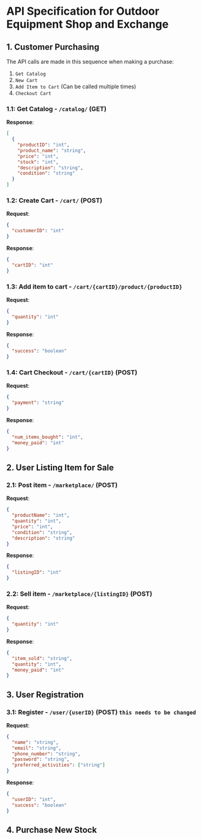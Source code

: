 # API Specification for Outdoor Equipment Shop and Exchange

## 1. Customer Purchasing
The API calls are made in this sequence when making a purchase:
1. `Get Catalog`
2. `New Cart`
3. `Add Item to Cart` (Can be called multiple times)
4. `Checkout Cart`

### 1.1: Get Catalog - `/catalog/` (GET)
**Response**:
```json
[
  {
    "productID": "int",
    "product_name": "string",
    "price": "int",
    "stock": "int",
    "description": "string",
    "condition": "string"
  }
]
```

### 1.2: Create Cart - `/cart/` (POST)
**Request**:
```json
{
  "customerID": "int"
}
```

**Response**:
```json
{
  "cartID": "int"
}
```

### 1.3: Add item to cart - `/cart/{cartID}/product/{productID}`
**Request**:
```json
{
  "quantity": "int"
}
```

**Response**:
```json
{
  "success": "boolean"
}
```

### 1.4: Cart Checkout - `/cart/{cartID}` (POST)
**Request**:
```json
{
  "payment": "string"
}
```

**Response**:
```json
{
  "num_items_bought": "int",
  "money_paid": "int"
}
``` 

## 2. User Listing Item for Sale
### 2.1: Post item - `/marketplace/` (POST)
**Request**:
```json
{
  "productName": "int",
  "quantity": "int",
  "price": "int",
  "condition": "string",
  "description": "string"
}
```

**Response**:
```json
{
  "listingID": "int"
}
```

### 2.2: Sell item - `/marketplace/{listingID}` (POST)
**Request**:
```json
{
  "quantity": "int"
}
```

**Response**:
```json
{
  "item_sold": "string",
  "quantity": "int",
  "money_paid": "int"
}
```


## 3. User Registration
### 3.1: Register - `/user/{userID}` (POST) ``` this needs to be changed ```
**Request**:
```json
{
  "name": "string",
  "email": "string",
  "phone_number": "string",
  "password": "string",
  "preferred_activities": ["string"]
}
```
**Response**:
```json
{
  "userID": "int",
  "success": "boolean"
}
```

## 4. Purchase New Stock

